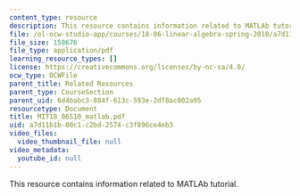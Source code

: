 ```yaml
---
content_type: resource
description: This resource contains information related to MATLAb tutorial.
file: /ol-ocw-studio-app/courses/18-06-linear-algebra-spring-2010/a7d11b1b00c1c2bd2574c3f896ce4eb3_MIT18_06S10_matlab.pdf
file_size: 159676
file_type: application/pdf
learning_resource_types: []
license: https://creativecommons.org/licenses/by-nc-sa/4.0/
ocw_type: OCWFile
parent_title: Related Resources
parent_type: CourseSection
parent_uid: 6d4babc3-884f-613c-593e-2df8ac802a95
resourcetype: Document
title: MIT18_06S10_matlab.pdf
uid: a7d11b1b-00c1-c2bd-2574-c3f896ce4eb3
video_files:
  video_thumbnail_file: null
video_metadata:
  youtube_id: null
---
```

This resource contains information related to MATLAb tutorial.